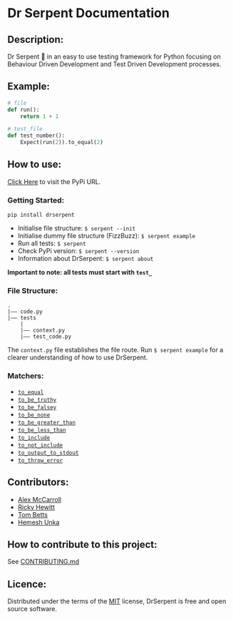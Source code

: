 # Dr Serpent Documentation

## Description:
Dr Serpent 🐍 in an easy to use testing framework for Python focusing on Behaviour Driven Development and Test Driven Development processes.

## Example:

```python
# file
def run():
    return 1 + 1

# test_file
def test_number():
    Expect(run(2)).to_equal(2)
```

## How to use:

[Click Here](https://pypi.org/project/drserpent/) to visit the PyPi URL.

### Getting Started:

`pip install drserpent`

- Initialise file structure: `$ serpent --init`
- Initialise dummy file structure (FizzBuzz): `$ serpent example`
- Run all tests: `$ serpent`
- Check PyPi version: `$ serpent --version`
- Information about DrSerpent: `$ serpent about`

**Important to note: all tests must start with `test_`**

### File Structure:

```
.
|–– code.py
|–– tests
    |
    |–– context.py
    |–– test_code.py
```

The `context.py` file establishes the file route. Run `$ serpent example` for a clearer understanding of how to use DrSerpent.


### Matchers:

- [`to_equal`](https://github.com/DrSerpent/DrSerpent-Core/blob/master/DOCUMENTATION.md#to_equal)
- [`to_be_truthy`](https://github.com/DrSerpent/DrSerpent-Core/blob/master/DOCUMENTATION.md#to_be_truthy)
- [`to_be_falsey`](https://github.com/DrSerpent/DrSerpent-Core/blob/master/DOCUMENTATION.md#to_be_falsey)
- [`to_be_none`](https://github.com/DrSerpent/DrSerpent-Core/blob/master/DOCUMENTATION.md#to_be_none)
- [`to_be_greater_than`](https://github.com/DrSerpent/DrSerpent-Core/blob/master/DOCUMENTATION.md#to_be_greater_than)
- [`to_be_less_than`](https://github.com/DrSerpent/DrSerpent-Core/blob/master/DOCUMENTATION.md#to_be_less_than)
- [`to_include`](https://github.com/DrSerpent/DrSerpent-Core/blob/master/DOCUMENTATION.md#to_include)
- [`to_not_include`](https://github.com/DrSerpent/DrSerpent-Core/blob/master/DOCUMENTATION.md#to_not_include)
- [`to_output_to_stdout`](https://github.com/DrSerpent/DrSerpent-Core/blob/master/DOCUMENTATION.md#to_output_to_stdout)
- [`to_throw_error`](https://github.com/DrSerpent/DrSerpent-Core/blob/master/DOCUMENTATION.md#to_throw_error)

## Contributors:
* [Alex McCarroll](https://github.com/AlexMcCarroll)
* [Ricky Hewitt](https://github.com/rewitt94)
* [Tom Betts](https://github.com/T-Betts)
* [Hemesh Unka](https://github.com/Hemesh-Unka)

## How to contribute to this project:

See [CONTRIBUTING.md](https://github.com/DrSerpent/DrSerpent-Core/blob/master/CONTRIBUTING.md)

## Licence:

Distributed under the terms of the [MIT](https://github.com/DrSerpent/DrSerpent-Core/blob/master/LICENSE.txt) license, DrSerpent is free and open source software.

